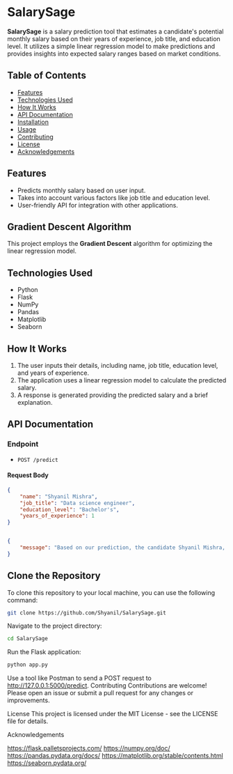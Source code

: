 # SalarySage

**SalarySage** is a salary prediction tool that estimates a candidate's potential monthly salary based on their years of experience, job title, and education level. It utilizes a simple linear regression model to make predictions and provides insights into expected salary ranges based on market conditions.

## Table of Contents

- [Features](#features)
- [Technologies Used](#technologies-used)
- [How It Works](#how-it-works)
- [API Documentation](#api-documentation)
- [Installation](#installation)
- [Usage](#usage)
- [Contributing](#contributing)
- [License](#license)
- [Acknowledgements](#acknowledgements)

## Features

- Predicts monthly salary based on user input.
- Takes into account various factors like job title and education level.
- User-friendly API for integration with other applications.

## Gradient Descent Algorithm
This project employs the **Gradient Descent** algorithm for optimizing the linear regression model. 


## Technologies Used

- Python
- Flask
- NumPy
- Pandas
- Matplotlib
- Seaborn

## How It Works

1. The user inputs their details, including name, job title, education level, and years of experience.
2. The application uses a linear regression model to calculate the predicted salary.
3. A response is generated providing the predicted salary and a brief explanation.

## API Documentation

### Endpoint

- `POST /predict`

#### Request Body

```json
{
    "name": "Shyanil Mishra",
    "job_title": "Data science engineer",
    "education_level": "Bachelor's",
    "years_of_experience": 1
}
```

```json

{
    "message": "Based on our prediction, the candidate Shyanil Mishra, a Data science engineer with an education level of Bachelor's and 1 years of experience, can expect a monthly salary of ₹75,000. This may vary based on company and market conditions."
}
```
## Clone the Repository

To clone this repository to your local machine, you can use the following command:

```bash
git clone https://github.com/Shyanil/SalarySage.git
```
Navigate to the project directory:
```bash
cd SalarySage
```
Run the Flask application:
```bash
python app.py
```
Use a tool like Postman to send a POST request to http://127.0.0.1:5000/predict.
Contributing
Contributions are welcome! Please open an issue or submit a pull request for any changes or improvements.

License
This project is licensed under the MIT License - see the LICENSE file for details.

Acknowledgements

https://flask.palletsprojects.com/
https://numpy.org/doc/
https://pandas.pydata.org/docs/
https://matplotlib.org/stable/contents.html
https://seaborn.pydata.org/
